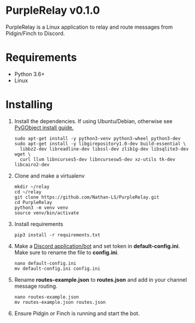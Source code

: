 # PurpleRelay v0.1.0
PurpleRelay is a Linux application to relay and route messages from Pidgin/Finch to Discord.

# Requirements
* Python 3.6+
* Linux

# Installing
1. Install the dependencies. If using Ubuntu/Debian, otherwise see [PyGObject install guide.](https://pygobject.readthedocs.io/en/latest/devguide/dev_environ.html#devenv)
    ```
    sudo apt-get install -y python3-venv python3-wheel python3-dev
    sudo apt-get install -y libgirepository1.0-dev build-essential \
      libbz2-dev libreadline-dev libssl-dev zlib1g-dev libsqlite3-dev wget \
      curl llvm libncurses5-dev libncursesw5-dev xz-utils tk-dev libcairo2-dev
    ```
2. Clone and make a virtualenv
    ```
    mkdir ~/relay
    cd ~/relay
    git clone https://github.com/Nathan-LS/PurpleRelay.git
    cd PurpleRelay
    python3 -m venv venv
    source venv/bin/activate
    ```
3. Install requirements
    ```
    pip3 install -r requirements.txt
    ```
4. Make a [Discord application/bot](https://discordapp.com/developers/applications/) and set token in **default-config.ini**. Make sure to rename the file to **config.ini**.
    ```
    nano default-config.ini
    mv default-config.ini config.ini
    ```
5. Rename **routes-example.json** to **routes.json** and add in your channel message routing.
    ```
    nano routes-example.json
    mv routes-example.json routes.json
    ```
6. Ensure Pidgin or Finch is running and start the bot.
    ```
    ```